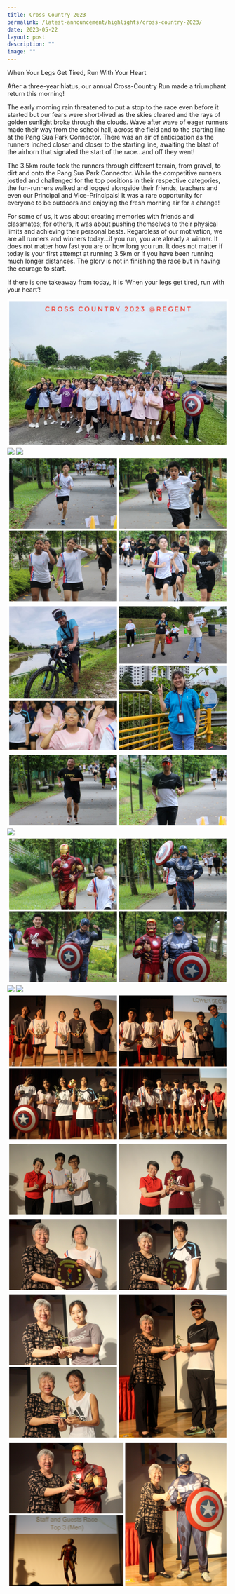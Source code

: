 ```yaml
---
title: Cross Country 2023
permalink: /latest-announcement/highlights/cross-country-2023/
date: 2023-05-22
layout: post
description: ""
image: ""
---
```

When Your Legs Get Tired, Run With Your Heart

After a three-year hiatus, our annual Cross-Country Run made a triumphant return this morning!

The early morning rain threatened to put a stop to the race even before it started but our fears were short-lived as the skies cleared and the rays of golden sunlight broke through the clouds. Wave after wave of eager runners made their way from the school hall, across the field and to the starting line at the Pang Sua Park Connector. There was an air of anticipation as the runners inched closer and closer to the starting line, awaiting the blast of the airhorn that signaled the start of the race…and off they went!

The 3.5km route took the runners through different terrain, from gravel, to dirt and onto the Pang Sua Park Connector. While the competitive runners jostled and challenged for the top positions in their respective categories, the fun-runners walked and jogged alongside their friends, teachers and even our Principal and Vice-Principals! It was a rare opportunity for everyone to be outdoors and enjoying the fresh morning air for a change!

For some of us, it was about creating memories with friends and classmates; for others, it was about pushing themselves to their physical limits and achieving their personal bests. Regardless of our motivation, we are all runners and winners today…if you run, you are already a winner. It does not matter how fast you are or how long you run. It does not matter if today is your first attempt at running 3.5km or if you have been running much longer distances. The glory is not in finishing the race but in having the courage to start.

If there is one takeaway from today, it is ‘When your legs get tired, run with your heart’!

![](/images/Highlights%20Post/CrossCountry2023-1.jpg)
![](/images/Highlights%20Post/CrossCountry2023-2.jpg)
![](/images/Highlights%20Post/CrossCountry2023-3.jpg)
![](/images/Highlights%20Post/CrossCountry2023-4.jpg)
![](/images/Highlights%20Post/CrossCountry2023-5.jpg)
![](/images/Highlights%20Post/CrossCountry2023-6.jpg)
![](/images/Highlights%20Post/CrossCountry2023-7.jpg)
![](/images/Highlights%20Post/CrossCountry2023-8.jpg)
![](/images/Highlights%20Post/CrossCountry2023-9.jpg)
![](/images/Highlights%20Post/CrossCountry2023-10.jpg)
![](/images/Highlights%20Post/CrossCountry2023-11.jpg)
![](/images/Highlights%20Post/CrossCountry2023-12.jpg)
![](/images/Highlights%20Post/CrossCountry2023-13.jpg)
![](/images/Highlights%20Post/CrossCountry2023-14.jpg)
![](/images/Highlights%20Post/CrossCountry2023-15.jpg)
